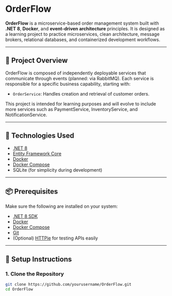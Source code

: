 # OrderFlow

**OrderFlow** is a microservice-based order management system built with **.NET 8**, **Docker**, and **event-driven architecture** principles. It is designed as a learning project to practice microservices, clean architecture, message brokers, relational databases, and containerized development workflows.

---

## 🧠 Project Overview

OrderFlow is composed of independently deployable services that communicate through events (planned: via RabbitMQ). Each service is responsible for a specific business capability, starting with:

- `OrderService`: Handles creation and retrieval of customer orders.

This project is intended for learning purposes and will evolve to include more services such as PaymentService, InventoryService, and NotificationService.

---

## 🚀 Technologies Used

- [.NET 8](https://dotnet.microsoft.com/)
- [Entity Framework Core](https://learn.microsoft.com/en-us/ef/)
- [Docker](https://www.docker.com/)
- [Docker Compose](https://docs.docker.com/compose/)
- SQLite (for simplicity during development)

---

## 📦 Prerequisites

Make sure the following are installed on your system:

- [.NET 8 SDK](https://dotnet.microsoft.com/en-us/download/dotnet/8.0)
- [Docker](https://docs.docker.com/get-docker/)
- [Docker Compose](https://docs.docker.com/compose/install/)
- [Git](https://git-scm.com/)
- (Optional) [HTTPie](https://httpie.io/) for testing APIs easily

---

## 🔧 Setup Instructions

### 1. Clone the Repository

```bash
git clone https://github.com/yourusername/OrderFlow.git
cd OrderFlow
```
